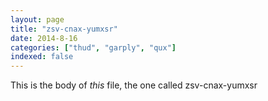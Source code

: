 ```yaml
---
layout: page
title: "zsv-cnax-yumxsr"
date: 2014-8-16
categories: ["thud", "garply", "qux"]
indexed: false
---
```

This is the body of _this_ file, the one called zsv-cnax-yumxsr
